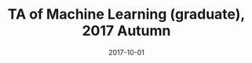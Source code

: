 ---
title: "TA of Machine Learning (graduate), 2017 Autumn"
collection: teaching
type: "Graduate course"
venue: "Zhejiang University, College of Information Science and Electronic Engineering"
date: 2017-10-01
location: "Hangzhou, China"
---
